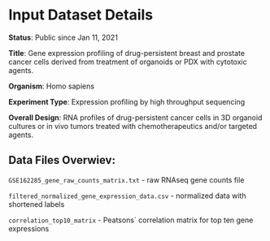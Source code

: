 # Input Dataset Details
**Status**: Public since Jan 11, 2021

**Title**: Gene expression profiling of drug-persistent breast and prostate cancer cells derived from treatment of organoids or PDX with cytotoxic agents.

**Organism**: Homo sapiens

**Experiment Type**: Expression profiling by high throughput sequencing

**Overall Design**: RNA profiles of drug-persistent cancer cells in 3D organoid cultures or in vivo tumors treated with chemotherapeutics and/or targeted agents.

## Data Files Overwiev:

`GSE162285_gene_raw_counts_matrix.txt` - raw RNAseq gene counts file

`filtered_normalized_gene_expression_data.csv` - normalized data with shortened labels

`correlation_top10_matrix` - Peatsons` correlation matrix for top ten gene expressions

